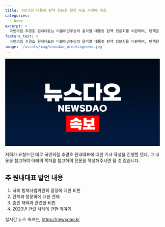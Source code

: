 ```yaml
---
title: 국민의힘 대통령 탄핵 청문회 원천 무효 사태에 대응
categories:
  - News
excerpt: >
  국민의힘 추경호 원내대표는 더불어민주당의 윤석열 대통령 탄핵 청문회를 비판하며, 탄핵은 비극이며 국회의원은 탄핵을 매우 신중히 고려해야 한다고 밝혔습니다. 또한, 청문회를 위법한 행위로 비난하고, 증인들의 출석 의무가 없다고 주장했으며, 과거에는 대통령 탄핵 촉구 청원이 폐기된 사례를 언급하며 비판을 이어갔습니다. 이에 대한 더 자세한 내용을 확인하려면 클릭하세요.
feature_text: >
  국민의힘 추경호 원내대표는 더불어민주당의 윤석열 대통령 탄핵 청문회를 비판하며, 탄핵은 비극이며 국회의원은 탄핵을 매우 신중히 고려해야 한다고 밝혔습니다. 또한, 청문회를 위법한 행위로 비난하고, 증인들의 출석 의무가 없다고 주장했으며, 과거에는 대통령 탄핵 촉구 청원이 폐기된 사례를 언급하며 비판을 이어갔습니다. 이에 대한 더 자세한 내용을 확인하려면 클릭하세요.
image: '/assets/img/newsdao_breakingnews.jpg'
---
```


<p><img src="/assets/img/newsdao_breakingnews.jpg" alt="ontimetimes 속보" /></p>

<p>저희가 요청드린 대로 국민의힘 추경호 원내대표에 대한 기사 작성을 진행할 텐데, 그 내용을 참고하여 아래의 목차를 참고하여 전문을 작성해주시면 될 것 같습니다.</p>

<h2 data-ke-size="size26">추 원내대표 발언 내용</h2>

<ol>
<li>국회 법제사법위원회 결정에 대한 비판</li>
<li>탄핵과 청문회에 대한 견해</li>
<li>증인 채택과 관련한 비판</li>
<li>2020년 관련 사례에 관한 이야기</li>
</ol>
실시간 뉴스 속보는, <a href="https://newsdao.kr" rel="dofollow">https://newsdao.kr</a>


